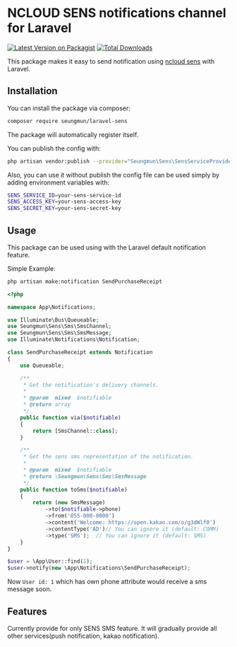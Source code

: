 # NCLOUD SENS notifications channel for Laravel

[![Latest Version on Packagist](https://img.shields.io/packagist/v/seungmun/laravel-sens.svg?style=flat-square)](https://packagist.org/packages/seungmun/laravel-sens)
[![Total Downloads](https://img.shields.io/packagist/dt/seungmun/laravel-sens.svg?style=flat-square)](https://packagist.org/packages/seungmun/laravel-sens)

This package makes it easy to send notification using [ncloud sens](//ncloud.com/product/applicationService/sens) with Laravel.

## Installation

You can install the package via composer:

``` bash
composer require seungmun/laravel-sens
```

The package will automatically register itself.

You can publish the config with:
```bash
php artisan vendor:publish --provider="Seungmun\Sens\SensServiceProvider" --tag="config"
```

Also, you can use it without publish the config file can be used simply by adding environment variables with:

```bash
SENS_SERVICE_ID=your-sens-service-id
SENS_ACCESS_KEY=your-sens-access-key
SENS_SECRET_KEY=your-sens-secret-key
```

## Usage

This package can be used using with the Laravel default notification feature.

Simple Example:

```bash
php artisan make:notification SendPurchaseReceipt
```

```php
<?php

namespace App\Notifications;

use Illuminate\Bus\Queueable;
use Seungmun\Sens\Sms\SmsChannel;
use Seungmun\Sens\Sms\SmsMessage;
use Illuminate\Notifications\Notification;

class SendPurchaseReceipt extends Notification
{
    use Queueable;

    /**
     * Get the notification's delivery channels.
     *
     * @param  mixed  $notifiable
     * @return array
     */
    public function via($notifiable)
    {
        return [SmsChannel::class];
    }

    /**
     * Get the sens sms representation of the notification.
     *
     * @param  mixed  $notifiable
     * @return \Seungmun\Sens\Sms\SmsMessage
     */
    public function toSms($notifiable)
    {
        return (new SmsMessage)
            ->to($notifiable->phone)
            ->from('055-000-0000')
            ->content('Welcome: https://open.kakao.com/o/g3dWlf0')
            ->contentType('AD')// You can ignore it (default: COMM)
            ->type('SMS');  // You can ignore it (default: SMS)
    }
}
```

```php
$user = \App\User::find(1);
$user->notify(new \App\Notifications\SendPurchaseReceipt);
```

Now `User id: 1` which has own phone attribute would receive a sms message soon.

## Features

Currently provide for only SENS SMS feature. It will gradually provide all other services(push notification, kakao notification).
